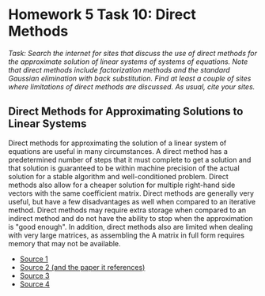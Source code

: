 # Homework 5 Task 10: Direct Methods

*Task: Search the internet for sites that discuss the use of direct methods for the approximate solution of linear systems of systems of equations. Note that direct methods include factorization methods and the standard Gaussian elimination with back substitution. Find at least a couple of sites where limitations of direct methods are discussed. As usual, cite your sites.*



## Direct Methods for Approximating Solutions to Linear Systems

Direct methods for approximating the solution of a linear system of equations are useful in many circumstances. A direct method has a predetermined number of steps that it must complete to get a solution and that solution is guaranteed to be within machine precision of the actual solution for a stable algorithm and well-conditioned problem. Direct methods also allow for a cheaper solution for multiple right-hand side vectors with the same coefficient matrix. Direct methods are generally very useful, but have a few disadvantages as well when compared to an iterative method. Direct methods may require extra storage when compared to an indirect method and do not have the ability to stop when the approximation is "good enough". In addition, direct methods also are limited when dealing with very large matrices, as assembling the A matrix in full form requires memory that may not be available.


* [Source 1](http://www.cs.nthu.edu.tw/~cchen/CS6331/ch2.pdf)
* [Source 2 (and the paper it references)](https://math.stackexchange.com/questions/1842630/direct-vs-iterative-solvers-choice)
* [Source 3](https://www.simscale.com/blog/2016/08/how-to-choose-solvers-for-fem/)
* [Source 4](<https://www.researchgate.net/post/what_is_the_best_method_for_solving_system_of_linear_equations>)